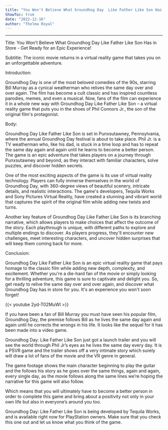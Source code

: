 ```yaml
---
title: "You Won't Believe What Groundhog Day  Like Father Like Son Has in Store - Get Ready for an Epic Experience!"
ShowToc: true 
date: "2022-12-16"
author: "Thelma Royal"
---
```

*****
Title: You Won't Believe What Groundhog Day Like Father Like Son Has in Store - Get Ready for an Epic Experience!

Subtitle: The iconic movie returns in a virtual reality game that takes you on an unforgettable adventure.

Introduction:

Groundhog Day is one of the most beloved comedies of the 90s, starring Bill Murray as a cynical weatherman who relives the same day over and over again. The film has become a cult classic and has inspired countless parodies, memes, and even a musical. Now, fans of the film can experience it in a whole new way with Groundhog Day Like Father Like Son – a virtual reality game that puts you in the shoes of Phil Connors Jr., the son of the original film's protagonist.

Body:

Groundhog Day Like Father Like Son is set in Punxsutawney, Pennsylvania, where the annual Groundhog Day festival is about to take place. Phil Jr. is a TV weatherman who, like his dad, is stuck in a time loop and has to repeat the same day again and again until he learns to become a better person. The game is an epic adventure that takes players on a journey through Punxsutawney and beyond, as they interact with familiar characters, solve puzzles, and discover hidden secrets.

One of the most exciting aspects of the game is its use of virtual reality technology. Players can fully immerse themselves in the world of Groundhog Day, with 360-degree views of beautiful scenery, intricate details, and realistic interactions. The game's developers, Tequila Works and Sony Pictures Virtual Reality, have created a stunning and vibrant world that captures the spirit of the original film while adding new twists and turns.

Another key feature of Groundhog Day Like Father Like Son is its branching narrative, which allows players to make choices that affect the outcome of the story. Each playthrough is unique, with different paths to explore and multiple endings to discover. As players progress, they'll encounter new challenges, meet interesting characters, and uncover hidden surprises that will keep them coming back for more.

Conclusion:

Groundhog Day Like Father Like Son is an epic virtual reality game that pays homage to the classic film while adding new depth, complexity, and excitement. Whether you're a die-hard fan of the movie or simply looking for a thrilling adventure, this game is sure to captivate and delight you. So, get ready to relive the same day over and over again, and discover what Groundhog Day has in store for you. It's an experience you won't soon forget!

{{< youtube 2yd-T02MuWI >}} 



If you have been a fan of Bill Murray you must have seen his popular film, Groundhog Day, the premise follows Bill as he lives the same day again and again until he corrects the wrongs in his life. It looks like the sequel for it has been made into a video game.
 
Groundhog Day: Like Father Like Son just got a launch trailer and you will see the world through Phil Jr’s eyes as he lives the same day every day. It is a PSVR game and the trailer shows off a very intimate story which surely will draw a lot of fans of the movie and the VR genre in general.
 
The game footage shows the main character beginning to play the guitar and the follows his story as he goes over the same things, again and again, every single day, as the movie follows along the same lines we’re hoping the narrative for this game will also follow.
 
Which means that you will ultimately have to become a better person in order to complete this game and bring about a positivity not only in your own life but also in everyone’s around you too.
 
Groundhog Day: Like Father Like Son is being developed by Tequila Works, and is available right now for PlayStation owners. Make sure that you check this one out and let us know what you think of the game.





